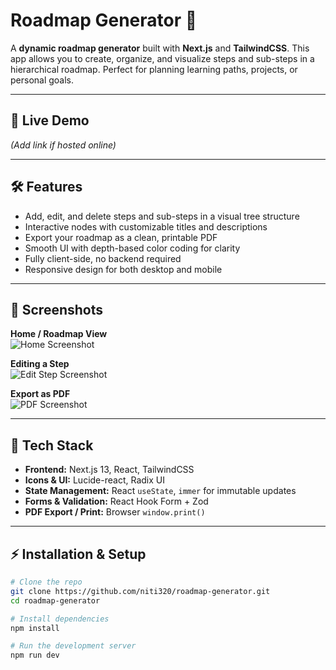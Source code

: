 # Roadmap Generator 🚀

A **dynamic roadmap generator** built with **Next.js** and **TailwindCSS**. This app allows you to create, organize, and visualize steps and sub-steps in a hierarchical roadmap. Perfect for planning learning paths, projects, or personal goals.

---

## 🔗 Live Demo

*(Add link if hosted online)*

---

## 🛠 Features

- Add, edit, and delete steps and sub-steps in a visual tree structure
- Interactive nodes with customizable titles and descriptions
- Export your roadmap as a clean, printable PDF
- Smooth UI with depth-based color coding for clarity
- Fully client-side, no backend required
- Responsive design for both desktop and mobile

---

## 📸 Screenshots

**Home / Roadmap View**  
![Home Screenshot](./screenshots/home.png)

**Editing a Step**  
![Edit Step Screenshot](./screenshots/edit-step.png)

**Export as PDF**  
![PDF Screenshot](./screenshots/pdf-export.png)

---

## 🧰 Tech Stack

- **Frontend:** Next.js 13, React, TailwindCSS  
- **Icons & UI:** Lucide-react, Radix UI  
- **State Management:** React `useState`, `immer` for immutable updates  
- **Forms & Validation:** React Hook Form + Zod  
- **PDF Export / Print:** Browser `window.print()`  

---

## ⚡ Installation & Setup

```bash
# Clone the repo
git clone https://github.com/niti320/roadmap-generator.git
cd roadmap-generator

# Install dependencies
npm install

# Run the development server
npm run dev
